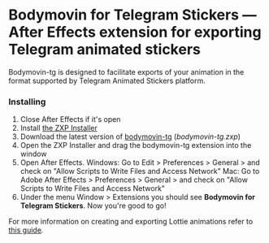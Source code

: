 # Bodymovin for Telegram Stickers — After Effects extension for exporting Telegram animated stickers 

Bodymovin-tg is designed to facilitate exports of your animation in the format supported by Telegram Animated Stickers platform.

### Installing
 
1. Close After Effects if it's open
2. Install [the ZXP Installer][zxp_installer] 
3. Download the latest version of [bodymovin-tg][bodymovin_tg] (*bodymovin-tg.zxp*)
4. Open the ZXP Installer and drag the bodymovin-tg extension into the window
5. Open After Effects.
Windows: Go to Edit > Preferences > General > and check on "Allow Scripts to Write Files and Access Network"
Mac: Go to Adobe After Effects > Preferences > General > and check on "Allow Scripts to Write Files and Access Network"
6. Under the menu Window > Extensions you should see **Bodymovin for Telegram Stickers**. Now you're good to go!

For more information on creating and exporting Lottie animations refer to [this guide][ae_guide].

[//]: # (LINKS)
[zxp_installer]: https://zxpinstaller.com
[bodymovin_tg]: https://github.com/TelegramMessenger/bodymovin-extension/releases
[ae_guide]: http://airbnb.io/lottie/#/after-effects?id=creating-lottie-animations
